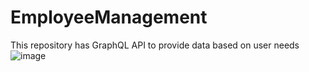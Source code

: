 # EmployeeManagement
This repository has GraphQL API to provide data based on user needs
![image](https://github.com/user-attachments/assets/5b7337c9-5732-4405-997e-813683efd85a)

